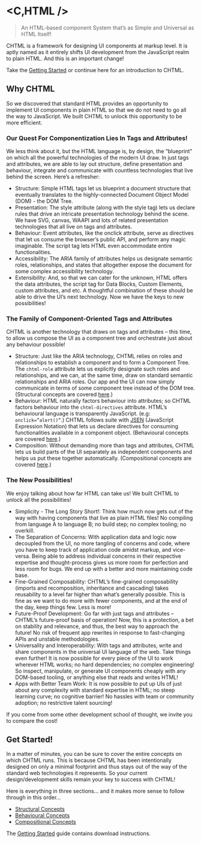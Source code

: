 # &lt;C&sbquo;HTML /&gt;
> An HTML-based component System that’s as Simple and Universal as HTML Itself!

CHTML is a framework for designing UI components at markup level. It is aptly named as it entirely shifts UI development from the JavaScript realm to plain HTML. And this is an important change!

Take the [Getting Started](https://docs.onephrase.dev/chtml/guide/) or continue here for an introduction to CHTML.

## Why CHTML
So we discovered that standard HTML provides an opportunity to implement UI components in plain HTML so that we do not need to go all the way to JavaScript. We built CHTML to unlock this opportunity to be more efficient.

### Our Quest For Componentization Lies In Tags and Attributes!
We less think about it, but the HTML language is, by design, the “blueprint” on which all the powerful technologies of the modern UI draw. In just tags and attributes, we are able to lay out structure, define presentation and behaviour, integrate and communicate with countless technologies that live behind the screen. Here’s a refresher:
+	Structure: Simple HTML tags let us blueprint a document structure that eventually translates to the highly-connected Document Object Model (DOM) - the DOM Tree.
+	Presentation: The style attribute (along with the style tag) lets us declare rules that drive an intricate presentation technology behind the scene. We have SVG, canvas, WAAPI and lots of related presentation technologies that all live on tags and attributes.
+	Behaviour: Event attributes, like the onclick attribute, serve as directives that let us consume the browser’s public API, and perform any magic imaginable. The script tag lets HTML even accommodate entire functionalities.
+	Accessibility: The ARIA family of attributes helps us designate semantic roles, relationships, and states that altogether expose the document for some complex accessibility technology.
+	Extensibility: And, so that we can cater for the unknown, HTML offers the data attributes, the script tag for Data Blocks, Custom Elements, custom attributes, and etc. A thoughtful combination of these should be able to drive the UI’s next technology. Now we have the keys to new possibilities!

### The Family of Component-Oriented Tags and Attributes
CHTML is another technology that draws on tags and attributes – this time, to allow us compose the UI as a component tree and orchestrate just about any behaviour possible!
+	Structure: Just like the ARIA technology, CHTML relies on roles and relationships to establish a component and to form a Component Tree. The `chtml-role` attribute lets us explicitly designate such roles and relationships, and we can, at the same time, draw on standard semantic relationships and ARIA roles. Our app and the UI can now simply communicate in terms of some component tree instead of the DOM tree. (Structural concepts are covered [here](https://docs.onephrase.dev/chtml/guide/structural-concepts/).)
+	Behaviour: HTML naturally factors behaviour into attributes; so CHTML factors behaviour into the `chtml-directives` attribute. HTML’s behavioural language is transparently JavaScript. (e.g: `onclick=”alert()”`.) CHTML follows suite with [JSEN](https://github.com/onephrase/jsen/) (JavaScript Expression Notation) that lets us declare directives for consuming functionalities available in a component object. (Behavioural concepts are covered [here](https://docs.onephrase.dev/chtml/guide/behavioural-concepts/).)
+	Composition: Without demanding more than tags and attributes, CHTML lets us build parts of the UI separately as independent components and helps us put these together automatically. (Compositional concepts are covered [here](https://docs.onephrase.dev/chtml/guide/compositional-concepts/).)

### The New Possibilities!
We enjoy talking about how far HTML can take us! We built CHTML to unlock all the possibilities!
+	Simplicity - The Long Story Short!: Think how much now gets out of the way with having components that live as plain HTML files! No compiling from language A to language B; no build step; no complex tooling; no overkill.
+	The Separation of Concerns: With application data and logic now decoupled from the UI, no more tangling of concerns and code, where you have to keep track of application code amidst markup, and vice-versa. Being able to address individual concerns in their respective expertise and thought-process gives us more room for perfection and less room for bugs. We end up with a better and more maintaining code base.
+	Fine-Grained Composability: CHTML’s fine-grained composability (imports and recomposition, inheritance and cascading) takes reusability to a level far higher than what’s generally possible. This is fine as we want to do more with fewer components, and at the end of the day, keep things few. Less is more!
+	Future-Proof Development: Go far with just tags and attributes – CHTML’s future-proof basis of operation! Now, this is a protection, a bet on stability and relevance, and thus, the best way to approach the future! No risk of frequent app rewrites in response to fast-changing APIs and unstable methodologies.
+	Universality and Interoperability: With tags and attributes, write and share components in the universal UI language of the web. Take things even further! It is now possible for every piece of the UI to work wherever HTML works; no hard dependencies; no complex engineering! So inspect, manipulate, or generate UI components cheaply with any DOM-based tooling, or anything else that reads and writes HTML! 
+	Apps with Better Team Work: It is now possible to put up UIs of just about any complexity with standard expertise in HTML; no steep learning curve; no cognitive barrier! No hassles with team or community adoption; no restrictive talent sourcing!

If you come from some other development school of thought, we invite you to compare the cost!

## Get Started!
In a matter of minutes, you can be sure to cover the entire concepts on which CHTML runs. This is because CHTML has been intentionally designed on only a minimal footprint and thus stays out of the way of the standard web technologies it represents. So your current design/developmemt skills remain your key to success with CHTML! 

Here is everything in three sections… and it makes more sense to follow through in this order…
+	[Structural Concepts](https://docs.onephrase.dev/chtml/guide/structural-concepts/)
+	[Behavioural Concepts](https://docs.onephrase.dev/chtml/guide/behavioural-concepts/)
+	[Compositional Concepts](https://docs.onephrase.dev/chtml/guide/compositional-concepts/)

The [Getting Started](https://docs.onephrase.dev/chtml/guide/) guide contains download instructions.
